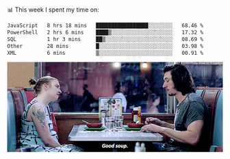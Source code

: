 📊 This week I spent my time on:
<!--START_SECTION:waka-->
```text
JavaScript   8 hrs 18 mins   █████████████████░░░░░░░░   68.46 % 
PowerShell   2 hrs 6 mins    ████▒░░░░░░░░░░░░░░░░░░░░   17.32 % 
SQL          1 hr 3 mins     ██▒░░░░░░░░░░░░░░░░░░░░░░   08.69 % 
Other        28 mins         █░░░░░░░░░░░░░░░░░░░░░░░░   03.98 % 
XML          6 mins          ▒░░░░░░░░░░░░░░░░░░░░░░░░   00.91 % 
```
<!--END_SECTION:waka-->


![](goodSoup.gif)
